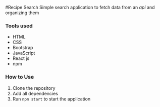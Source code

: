 #Recipe Search
Simple search application to fetch data from an _api_ and organizing them

### Tools used
* HTML
* CSS
* Bootstrap
* JavaScript
* React js
* npm

### How to Use
1. Clone the repository
2. Add all dependencies
3. Run `npm start` to start the application
